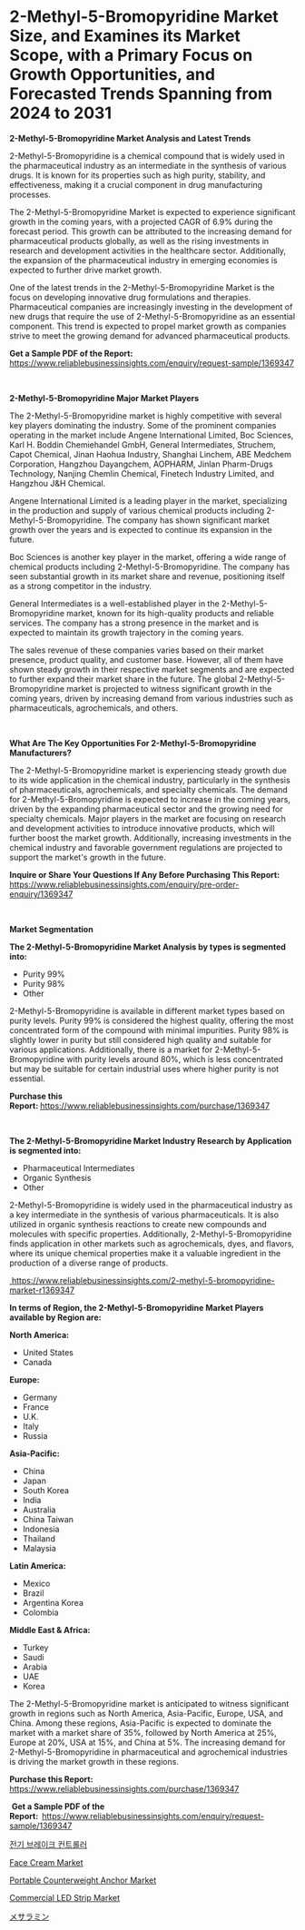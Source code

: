 <p><h1>2-Methyl-5-Bromopyridine Market Size, and Examines its Market Scope, with a Primary Focus on Growth Opportunities, and Forecasted Trends Spanning from 2024 to 2031</h1></p><p><strong>2-Methyl-5-Bromopyridine Market Analysis and Latest Trends</strong></p>
<p><p>2-Methyl-5-Bromopyridine is a chemical compound that is widely used in the pharmaceutical industry as an intermediate in the synthesis of various drugs. It is known for its properties such as high purity, stability, and effectiveness, making it a crucial component in drug manufacturing processes.</p><p>The 2-Methyl-5-Bromopyridine Market is expected to experience significant growth in the coming years, with a projected CAGR of 6.9% during the forecast period. This growth can be attributed to the increasing demand for pharmaceutical products globally, as well as the rising investments in research and development activities in the healthcare sector. Additionally, the expansion of the pharmaceutical industry in emerging economies is expected to further drive market growth.</p><p>One of the latest trends in the 2-Methyl-5-Bromopyridine Market is the focus on developing innovative drug formulations and therapies. Pharmaceutical companies are increasingly investing in the development of new drugs that require the use of 2-Methyl-5-Bromopyridine as an essential component. This trend is expected to propel market growth as companies strive to meet the growing demand for advanced pharmaceutical products.</p></p>
<p><strong>Get a Sample PDF of the Report:&nbsp;</strong> <a href="https://www.reliablebusinessinsights.com/enquiry/request-sample/1369347">https://www.reliablebusinessinsights.com/enquiry/request-sample/1369347</a></p>
<p>&nbsp;</p>
<p><strong>2-Methyl-5-Bromopyridine Major Market Players</strong></p>
<p><p>The 2-Methyl-5-Bromopyridine market is highly competitive with several key players dominating the industry. Some of the prominent companies operating in the market include Angene International Limited, Boc Sciences, Karl H. Boddin Chemiehandel GmbH, General Intermediates, Struchem, Capot Chemical, Jinan Haohua Industry, Shanghai Linchem, ABE Medchem Corporation, Hangzhou Dayangchem, AOPHARM, Jinlan Pharm-Drugs Technology, Nanjing Chemlin Chemical, Finetech Industry Limited, and Hangzhou J&H Chemical.</p><p>Angene International Limited is a leading player in the market, specializing in the production and supply of various chemical products including 2-Methyl-5-Bromopyridine. The company has shown significant market growth over the years and is expected to continue its expansion in the future.</p><p>Boc Sciences is another key player in the market, offering a wide range of chemical products including 2-Methyl-5-Bromopyridine. The company has seen substantial growth in its market share and revenue, positioning itself as a strong competitor in the industry.</p><p>General Intermediates is a well-established player in the 2-Methyl-5-Bromopyridine market, known for its high-quality products and reliable services. The company has a strong presence in the market and is expected to maintain its growth trajectory in the coming years.</p><p>The sales revenue of these companies varies based on their market presence, product quality, and customer base. However, all of them have shown steady growth in their respective market segments and are expected to further expand their market share in the future. The global 2-Methyl-5-Bromopyridine market is projected to witness significant growth in the coming years, driven by increasing demand from various industries such as pharmaceuticals, agrochemicals, and others.</p></p>
<p>&nbsp;</p>
<p><strong>What Are The Key Opportunities For 2-Methyl-5-Bromopyridine Manufacturers?</strong></p>
<p><p>The 2-Methyl-5-Bromopyridine market is experiencing steady growth due to its wide application in the chemical industry, particularly in the synthesis of pharmaceuticals, agrochemicals, and specialty chemicals. The demand for 2-Methyl-5-Bromopyridine is expected to increase in the coming years, driven by the expanding pharmaceutical sector and the growing need for specialty chemicals. Major players in the market are focusing on research and development activities to introduce innovative products, which will further boost the market growth. Additionally, increasing investments in the chemical industry and favorable government regulations are projected to support the market's growth in the future.</p></p>
<p><strong>Inquire or Share Your Questions If Any Before Purchasing This Report:</strong> <a href="https://www.reliablebusinessinsights.com/enquiry/pre-order-enquiry/1369347">https://www.reliablebusinessinsights.com/enquiry/pre-order-enquiry/1369347</a></p>
<p>&nbsp;</p>
<p><strong>Market Segmentation</strong></p>
<p><strong>The 2-Methyl-5-Bromopyridine Market Analysis by types is segmented into:</strong></p>
<p><ul><li>Purity 99%</li><li>Purity 98%</li><li>Other</li></ul></p>
<p><p>2-Methyl-5-Bromopyridine is available in different market types based on purity levels. Purity 99% is considered the highest quality, offering the most concentrated form of the compound with minimal impurities. Purity 98% is slightly lower in purity but still considered high quality and suitable for various applications. Additionally, there is a market for 2-Methyl-5-Bromopyridine with purity levels around 80%, which is less concentrated but may be suitable for certain industrial uses where higher purity is not essential.</p></p>
<p><strong>Purchase this Report:&nbsp;</strong><a href="https://www.reliablebusinessinsights.com/purchase/1369347">https://www.reliablebusinessinsights.com/purchase/1369347</a></p>
<p>&nbsp;</p>
<p><strong>The 2-Methyl-5-Bromopyridine Market Industry Research by Application is segmented into:</strong></p>
<p><ul><li>Pharmaceutical Intermediates</li><li>Organic Synthesis</li><li>Other</li></ul></p>
<p><p>2-Methyl-5-Bromopyridine is widely used in the pharmaceutical industry as a key intermediate in the synthesis of various pharmaceuticals. It is also utilized in organic synthesis reactions to create new compounds and molecules with specific properties. Additionally, 2-Methyl-5-Bromopyridine finds application in other markets such as agrochemicals, dyes, and flavors, where its unique chemical properties make it a valuable ingredient in the production of a diverse range of products.</p></p>
<p><a href="https://www.reliablebusinessinsights.com/2-methyl-5-bromopyridine-market-r1369347">&nbsp;https://www.reliablebusinessinsights.com/2-methyl-5-bromopyridine-market-r1369347</a></p>
<p><strong>In terms of Region, the 2-Methyl-5-Bromopyridine Market Players available by Region are:</strong></p>
<p>
    <p> <strong> North America: </strong>
        <ul>
            <li>United States</li>
            <li>Canada</li>
        </ul>
        </p> 
    <p> <strong> Europe: </strong>
        <ul>
            <li>Germany</li>
            <li>France</li>
            <li>U.K.</li>
            <li>Italy</li>
            <li>Russia</li>
        </ul>
        </p> 
    <p> <strong> Asia-Pacific: </strong>
        <ul>
            <li>China</li>
            <li>Japan</li>
            <li>South Korea</li>
            <li>India</li>
            <li>Australia</li>
            <li>China Taiwan</li>
            <li>Indonesia</li>
            <li>Thailand</li>
            <li>Malaysia</li>
        </ul>
        </p> 
    <p> <strong> Latin America: </strong>
        <ul>
            <li>Mexico</li>
            <li>Brazil</li>
            <li>Argentina Korea</li>
            <li>Colombia</li>
        </ul>
        </p> 
    <p> <strong> Middle East & Africa: </strong>
        <ul>
            <li>Turkey</li>
            <li>Saudi</li>
            <li>Arabia</li>
            <li>UAE</li>
            <li>Korea</li>
        </ul>
    </p>
    </p>
<p><p>The 2-Methyl-5-Bromopyridine market is anticipated to witness significant growth in regions such as North America, Asia-Pacific, Europe, USA, and China. Among these regions, Asia-Pacific is expected to dominate the market with a market share of 35%, followed by North America at 25%, Europe at 20%, USA at 15%, and China at 5%. The increasing demand for 2-Methyl-5-Bromopyridine in pharmaceutical and agrochemical industries is driving the market growth in these regions.</p></p>
<p><strong>Purchase this Report: </strong><a href="https://www.reliablebusinessinsights.com/purchase/1369347">https://www.reliablebusinessinsights.com/purchase/1369347</a></p>
<p>&nbsp;<strong>Get a Sample PDF of the Report:&nbsp;&nbsp;</strong><a href="https://www.reliablebusinessinsights.com/enquiry/request-sample/1369347">https://www.reliablebusinessinsights.com/enquiry/request-sample/1369347</a></p>
<p><strong></strong></p>
<p><p><a href="https://medium.com/@kathyorton6556/%EC%A0%84%EA%B8%B0-%EB%B8%8C%EB%A0%88%EC%9D%B4%ED%81%AC-%EC%BB%A8%ED%8A%B8%EB%A1%A4%EB%9F%AC-%EC%8B%9C%EC%9E%A5-%EC%8B%9C%EC%9E%A5-cagr-%EC%8B%9C%EC%9E%A5-%ED%8A%B8%EB%A0%8C%EB%93%9C-%EB%B0%8F-%EC%84%B1%EC%9E%A5-%EC%A0%84%EB%9E%B5%EC%97%90-%EB%8C%80%ED%95%9C-%ED%86%B5%EC%B0%B0%EB%A0%A5-fabb6575a12a">전기 브레이크 컨트롤러</a></p><p><a href="https://www.linkedin.com/pulse/global-face-cream-industry-types-applications-market-myabc">Face Cream Market</a></p><p><a href="https://issuu.com/reportprime-2/docs/portable-counterweight-anchor-market-size-2030.ppt">Portable Counterweight Anchor Market</a></p><p><a href="https://www.linkedin.com/pulse/commercial-led-strip-market-global-share-ranking-overall-afyke">Commercial LED Strip Market</a></p><p><a href="https://medium.com/@frankfurter35566/%E3%83%A1%E3%82%B5%E3%83%A9%E3%83%9F%E3%83%B3%E5%B8%82%E5%A0%B4%E8%AA%BF%E6%9F%BB%E3%83%AC%E3%83%9D%E3%83%BC%E3%83%88-%E3%81%9D%E3%81%AE%E6%AD%B4%E5%8F%B2%E3%81%8A%E3%82%88%E3%81%B3%E4%BA%88%E6%B8%AC2031%E5%B9%B4%E3%81%BE%E3%81%A7%E3%81%AE2024-f894c25e2003">メサラミン</a></p></p>